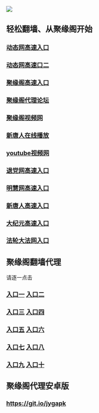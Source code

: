 
![](https://raw.githubusercontent.com/hao369/a/master/j.jpg)



## 轻松翻墙、从聚缘阁开始

### [动态网高速入口](https://me1yafdgw9.execute-api.ap-northeast-2.amazonaws.com/j)


###  [动态网高速口二](https://x.co/ddg)


###  [聚缘阁高速入口](https://nnpsmlz7u8.execute-api.us-east-2.amazonaws.com/hao)

###  [聚缘阁代理论坛](https://3ckv22ggj3.execute-api.ap-northeast-2.amazonaws.com/jygbbs)

###  [聚缘阁视频网](https://dca4hqir96.execute-api.ap-southeast-1.amazonaws.com/tv2)

###  [新唐人在线播放]( https://cmlm3qmcy4.execute-api.us-east-2.amazonaws.com/v2)

### [youtube视频网](https://me1yafdgw9.execute-api.ap-northeast-2.amazonaws.com/j/?id=17)

### [退党网高速入口](https://me1yafdgw9.execute-api.ap-northeast-2.amazonaws.com/j/?id=8)

### [明慧网高速入口](https://me1yafdgw9.execute-api.ap-northeast-2.amazonaws.com/j/?id=3)

### [新唐人高速入口](https://me1yafdgw9.execute-api.ap-northeast-2.amazonaws.com/j/?id=5)

### [大纪元高速入口](https://me1yafdgw9.execute-api.ap-northeast-2.amazonaws.com/j/?id=7)

### [法轮大法网入口](https://me1yafdgw9.execute-api.ap-northeast-2.amazonaws.com/j/?id=15)



## 聚缘阁翻墙代理 

请逐一点击

### **[入口一](https://s3.amazonaws.com/dtw/jyg.html)** **[入口二](https://s3.ap-northeast-2.amazonaws.com/haojyg/jyg.html)**

### **[入口三](https://s3-ap-southeast-1.amazonaws.com/jyg4/jyg.html)**  **[入口四](https://s3-ap-northeast-1.amazonaws.com/jyg9/jyg.html)**

### **[入口五](https://s3.ap-south-1.amazonaws.com/jyg5/jyg.html)**  **[入口六](https://s3-us-west-2.amazonaws.com/jyg7/jyg.html)**


###  **[入口七](https://s3-us-west-1.amazonaws.com/jyg6/jyg.html)**  **[入口八](https://s3-eu-west-1.amazonaws.com/jyg8/jyg.html)**


###  **[入口九](https://s3.eu-central-1.amazonaws.com/jyg3/jyg.html)**  **[入口十](https://s3-ap-southeast-2.amazonaws.com/jyg1/jyg.html)**

##  聚缘阁代理安卓版

### https://git.io/jygapk


